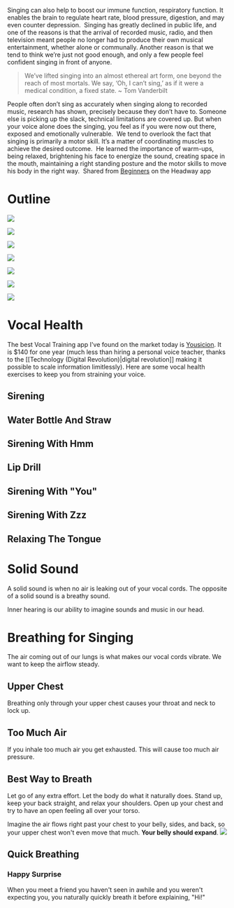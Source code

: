 Singing can also help to boost our immune function, respiratory function. It enables the brain to regulate heart rate, blood pressure, digestion, and may even counter depression.
​
Singing has greatly declined in public life, and one of the reasons is that the arrival of recorded music, radio, and then television meant people no longer had to produce their own musical entertainment, whether alone or communally. Another reason is that we tend to think we’re just not good enough, and only a few people feel confident singing in front of anyone.
​
​
> We’ve lifted singing into an almost ethereal art form, one beyond the reach of most mortals. We say, ‘Oh, I can’t sing,’ as if it were a medical condition, a fixed state. ~ Tom Vanderbilt


People often don’t sing as accurately when singing along to recorded music, research has shown, precisely because they don’t have to. Someone else is picking up the slack, technical limitations are covered up. But when your voice alone does the singing, you feel as if you were now out there, exposed and emotionally vulnerable.
​
We tend to overlook the fact that singing is primarily a motor skill. It’s a matter of coordinating muscles to achieve the desired outcome.
​
He learned the importance of warm-ups, being relaxed, brightening his face to energize the sound, creating space in the mouth, maintaining a right standing posture and the motor skills to move his body in the right way.
​
Shared from [Beginners](https://headway.onelink.me/9USK?pid=app_referral&af_web_dp=https%3A%2F%2Fweb.get-headway.com%2Fbook%2Fbeginners&c=highlight&af_siteid=summary_text) on the Headway app

# Outline

![](https://i.imgur.com/XrhHmvT.png)

![](https://i.imgur.com/X38AubP.png)

![](https://i.imgur.com/MANTanz.png)

![](https://i.imgur.com/f0bMzb5.png)

![](https://i.imgur.com/tC5PT7G.png)

![](https://i.imgur.com/HlnSXcM.png)

![](https://i.imgur.com/CGIrNkD.png)

# Vocal Health

The best Vocal Training app I've found on the market today is [Yousicion](https://yousician.com/lp/yousician-us). It is $140 for one year (much less than hiring a personal voice teacher, thanks to the [[Technology (Digital Revolution)|digital revolution]] making it possible to scale information limitlessly). Here are some vocal health exercises to keep you from straining your voice.

## Sirening

## Water Bottle And Straw

## Sirening With Hmm

## Lip Drill

## Sirening With "You"

## Sirening With Zzz

## Relaxing The Tongue

# Solid Sound

A solid sound is when no air is leaking out of your vocal cords. The opposite of a solid sound is a breathy sound.

Inner hearing is our ability to imagine sounds and music in our head.

# Breathing for Singing

The air coming out of our lungs is what makes our vocal cords vibrate. We want to keep the airflow steady.

## Upper Chest

Breathing only through your upper chest causes your throat and neck to lock up.

## Too Much Air

If you inhale too much air you get exhausted. This will cause too much air pressure.

## Best Way to Breath

Let go of any extra effort. Let the body do what it naturally does. Stand up, keep your back straight, and relax your shoulders. Open up your chest and try to have an open feeling all over your torso. 

Imagine the air flows right past your chest to your belly, sides, and back, so your upper chest won't even move that much. **Your belly should expand**.
![](https://i.imgur.com/1nDG4CS.png)

 
## Quick Breathing

### Happy Surprise

When you meet a friend you haven't seen in awhile and you weren't expecting you, you naturally quickly breath it before explaining, "Hi!"